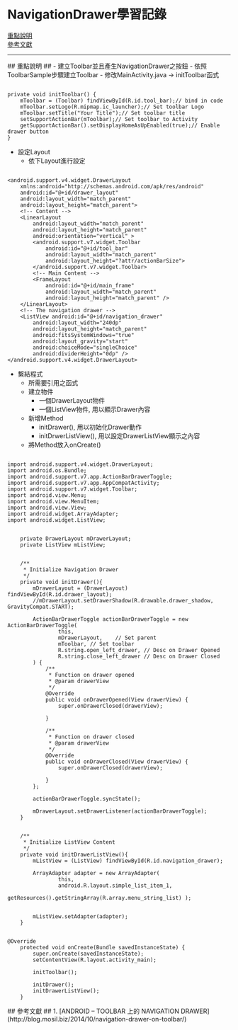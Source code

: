 <link href='http://google-code-prettify.googlecode.com/svn/trunk/src/prettify.css' type='text/css' rel='stylesheet' />
<script type='text/javascript' src='http://google-code-prettify.googlecode.com/svn/trunk/src/prettify.js'></script>

NavigationDrawer學習記錄
=====
[重點說明](#0)<br />
[參考文獻](#999)
* * *

<a name="0"/>
## 重點說明 ##
- 建立Toolbar並且產生NavigationDrawer之按鈕
	- 依照ToolbarSample步驟建立Toolbar
	- 修改MainActivity.java -> initToolbar函式

<pre class="prettyprint"><code class="language-java">
private void initToolbar() {
	mToolbar = (Toolbar) findViewById(R.id.tool_bar);// bind in code
	mToolbar.setLogo(R.mipmap.ic_launcher);// Set toolbar Logo
	mToolbar.setTitle("Your Title");// Set toolbar title
	setSupportActionBar(mToolbar);// Set toolbar to Activity
	getSupportActionBar().setDisplayHomeAsUpEnabled(true);// Enable drawer button
}
</code></pre>

- 設定Layout
	- 依下Layout進行設定

<pre class="prettyprint"><code class="language-xml">
&lt;android.support.v4.widget.DrawerLayout
    xmlns:android="http://schemas.android.com/apk/res/android"
    android:id="@+id/drawer_layout"
    android:layout_width="match_parent"
    android:layout_height="match_parent"&gt;
    &lt;!-- Content --&gt;
    &lt;LinearLayout
        android:layout_width="match_parent"
        android:layout_height="match_parent"
        android:orientation="vertical" &gt;
        &lt;android.support.v7.widget.Toolbar
            android:id="@+id/tool_bar"
            android:layout_width="match_parent"
            android:layout_height="?attr/actionBarSize"&gt;
        &lt;/android.support.v7.widget.Toolbar&gt;
        &lt;!-- Main Content --&gt;
        &lt;FrameLayout
            android:id="@+id/main_frame"
            android:layout_width="match_parent"
            android:layout_height="match_parent" /&gt;
    &lt;/LinearLayout&gt;
    &lt;!-- The navigation drawer --&gt;
    &lt;ListView android:id="@+id/navigation_drawer"
        android:layout_width="240dp"
        android:layout_height="match_parent"
        android:fitsSystemWindows="true"
        android:layout_gravity="start"
        android:choiceMode="singleChoice"
        android:dividerHeight="0dp" /&gt;
&lt;/android.support.v4.widget.DrawerLayout&gt;
</code></pre>

- 繫結程式
	- 所需要引用之函式
	- 建立物件
		- 一個DrawerLayout物件
		- 一個ListView物件, 用以顯示Drawer內容
	- 新增Method
		- initDrawer(), 用以初始化Drawer動作
		- initDrwerListView(), 用以設定DrawerListView顯示之內容
	- 將Method放入onCreate()

<pre class="prettyprint"><code class="language-java">
import android.support.v4.widget.DrawerLayout;
import android.os.Bundle;
import android.support.v7.app.ActionBarDrawerToggle;
import android.support.v7.app.AppCompatActivity;
import android.support.v7.widget.Toolbar;
import android.view.Menu;
import android.view.MenuItem;
import android.view.View;
import android.widget.ArrayAdapter;
import android.widget.ListView;
</code></pre>
<pre class="prettyprint"><code class="language-java">
    private DrawerLayout mDrawerLayout;
    private ListView mListView;
</code></pre>
<pre class="prettyprint"><code class="language-java">
    /**
     * Initialize Navigation Drawer
     */
    private void initDrawer(){
        mDrawerLayout = (DrawerLayout) findViewById(R.id.drawer_layout);
        //mDrawerLayout.setDrawerShadow(R.drawable.drawer_shadow, GravityCompat.START);

        ActionBarDrawerToggle actionBarDrawerToggle = new ActionBarDrawerToggle(
                this,
                mDrawerLayout,    // Set parent
                mToolbar, // Set toolbar
                R.string.open_left_drawer, // Desc on Drawer Opened
                R.string.close_left_drawer // Desc on Drawer Closed
        ) {
            /**
             * Function on drawer opened
             * @param drawerView
             */
            @Override
            public void onDrawerOpened(View drawerView) {
                super.onDrawerClosed(drawerView);

            }

            /**
             * Function on drawer closed
             * @param drawerView
             */
            @Override
            public void onDrawerClosed(View drawerView) {
                super.onDrawerClosed(drawerView);

            }
        };

        actionBarDrawerToggle.syncState();

        mDrawerLayout.setDrawerListener(actionBarDrawerToggle);
    }
</code></pre>
<pre class="prettyprint"><code class="language-java">
    /**
     * Initialize ListView Content
     */
    private void initDrawerListView(){
        mListView = (ListView) findViewById(R.id.navigation_drawer);

        ArrayAdapter<String> adapter = new ArrayAdapter<String>(
                this,
                android.R.layout.simple_list_item_1,
                getResources().getStringArray(R.array.menu_string_list) );


        mListView.setAdapter(adapter);
    }
</code></pre>
<pre class="prettyprint"><code class="language-java">
@Override
    protected void onCreate(Bundle savedInstanceState) {
        super.onCreate(savedInstanceState);
        setContentView(R.layout.activity_main);

        initToolbar();

        initDrawer();
        initDrawerListView();
    }
</code></pre>

<a name="999"/>
## 參考文獻 ##
1. [ANDROID – TOOLBAR 上的 NAVIGATION DRAWER](http://blog.mosil.biz/2014/10/navigation-drawer-on-toolbar/)
